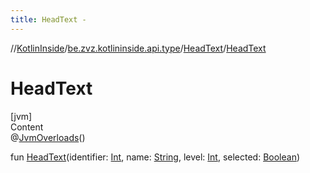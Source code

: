```yaml
---
title: HeadText -
---
```

//[KotlinInside](../../index.md)/[be.zvz.kotlininside.api.type](../index.md)/[HeadText](index.md)/[HeadText](-head-text.md)



# HeadText  
[jvm]  
Content  
@[JvmOverloads](https://kotlinlang.org/api/latest/jvm/stdlib/kotlin.jvm/-jvm-overloads/index.html)()  
  
fun [HeadText](-head-text.md)(identifier: [Int](https://kotlinlang.org/api/latest/jvm/stdlib/kotlin/-int/index.html), name: [String](https://kotlinlang.org/api/latest/jvm/stdlib/kotlin/-string/index.html), level: [Int](https://kotlinlang.org/api/latest/jvm/stdlib/kotlin/-int/index.html), selected: [Boolean](https://kotlinlang.org/api/latest/jvm/stdlib/kotlin/-boolean/index.html))  



